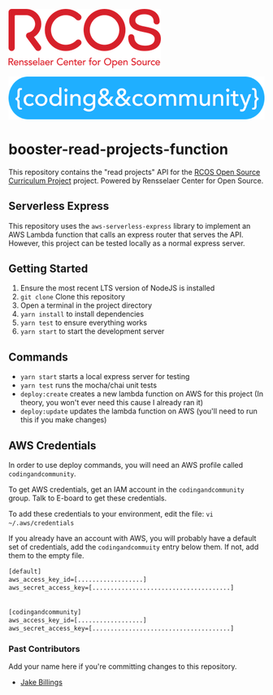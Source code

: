 ![rcos logo](imgs/rcos-logo-300.png)

![coding and community logo](imgs/cc-logo-700.png)

# booster-read-projects-function

This repository contains the "read projects" API for the [RCOS Open Source Curriculum Project](https://github.com/codingandcommunity/rcos-open-source-curriculum-project) project. Powered by Rensselaer Center for Open Source.

## Serverless Express

This repository uses the `aws-serverless-express` library to implement an AWS Lambda function that calls an express router that serves the API. However, this project can be tested locally as a normal express server.

## Getting Started

1. Ensure the most recent LTS version of NodeJS is installed
1. `git clone` Clone this repository
1. Open a terminal in the project directory
1. `yarn install` to install dependencies
1. `yarn test` to ensure everything works
1. `yarn start` to start the development server

## Commands

- `yarn start` starts a local express server for testing
- `yarn test` runs the mocha/chai unit tests
- `deploy:create` creates a new lambda function on AWS for this project (In theory, you won't ever need this cause I already ran it)
- `deploy:update` updates the lambda function on AWS (you'll need to run this if you make changes)

## AWS Credentials

In order to use deploy commands, you will need an AWS profile called `codingandcommunity`.

To get AWS credentials, get an IAM account in the `codingandcommunity` group. Talk to E-board to get these credentials.

To add these credentials to your environment, edit the file: `vi ~/.aws/credentials`

If you already have an account with AWS, you will probably have a default set of credentials, add the `codingandcommuity` entry below them. If not, add them to the empty file.

```
[default]
aws_access_key_id=[..................]
aws_secret_access_key=[......................................]


[codingandcommunity]
aws_access_key_id=[..................]
aws_secret_access_key=[......................................]
```

### Past Contributors ###

Add your name here if you're committing changes to this repository.

- [Jake Billings](https://jakebillings.com)
